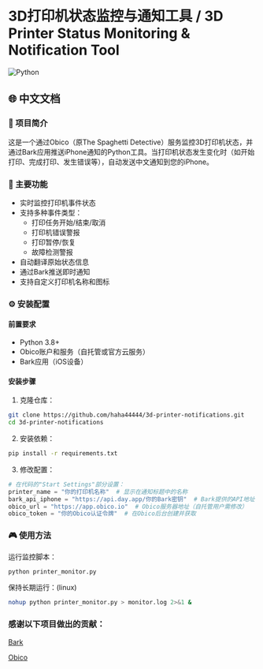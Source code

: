 # 3D打印机状态监控与通知工具 / 3D Printer Status Monitoring & Notification Tool

![Python](https://img.shields.io/badge/Python-3.8%2B-blue)

## 🌐 中文文档

### 📖 项目简介
这是一个通过Obico（原The Spaghetti Detective）服务监控3D打印机状态，并通过Bark应用推送iPhone通知的Python工具。当打印机状态发生变化时（如开始打印、完成打印、发生错误等），自动发送中文通知到您的iPhone。

### 🚀 主要功能
- 实时监控打印机事件状态
- 支持多种事件类型：
  - 打印任务开始/结束/取消
  - 打印机错误警报
  - 打印暂停/恢复
  - 故障检测警报
- 自动翻译原始状态信息
- 通过Bark推送即时通知
- 支持自定义打印机名称和图标

### ⚙️ 安装配置

#### 前置要求
- Python 3.8+
- Obico账户和服务（自托管或官方云服务）
- Bark应用（iOS设备）

#### 安装步骤
1. 克隆仓库：
```bash
git clone https://github.com/haha44444/3d-printer-notifications.git
cd 3d-printer-notifications
```
2. 安装依赖：
```bash
pip install -r requirements.txt
```
3. 修改配置：
```python
# 在代码的"Start Settings"部分设置：
printer_name = "你的打印机名称"  # 显示在通知标题中的名称
bark_api_iphone = "https://api.day.app/你的Bark密钥"  # Bark提供的API地址（自托管用户需修改）
obico_url = "https://app.obico.io"  # Obico服务器地址（自托管用户需修改）
obico_token = "你的Obico认证令牌"  # 在Obico后台创建并获取
```
### 🎮 使用方法
运行监控脚本：
```bash
python printer_monitor.py
```
保持长期运行：(linux)
```bash
nohup python printer_monitor.py > monitor.log 2>&1 &
```

### 感谢以下项目做出的贡献：

[Bark](https://github.com/Finb/Bark)

[Obico](https://github.com/TheSpaghettiDetective)
